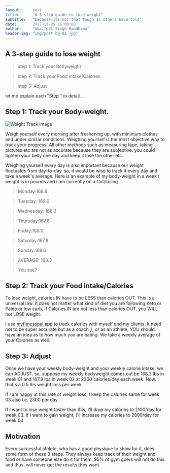 ```yaml
---
layout:     post
title:      "A 3-step guide to lose weight"
subtitle:   "because its not that tough as others have told"
date:       2017-11-25 16:00:00
author:     "Amritpal Singh Randhawa"
header-img: "img/post-bg-01.jpg"
---
```


<h2 class="section-heading">A 3-step guide to lose weight</h2>

<blockquote>step 1: Track your Bodyweight</blockquote>
<blockquote>step 2: Track your Food intake/Calories</blockquote>
<blockquote>step 3: Adjust</blockquote>
<p>let me explain each "Step " in detail ...</p>

<h2 class="section-heading">Step 1: Track your Body-weight.</h2>
<img src="{{ site.baseurl }}/img/trackWeight.png" alt="Weight Track Image">
<p>Weigh yourself every morning after freshening up, with minimum clothes and under similar conditions. Weighing yourself is the most objective way to track your progress. All other methods such as measuring tape, taking pictures etc are not as accurate because they are subjective. you could tighten your belly one day and keep it lose the other etc.</p>

<p>Weighing yourself every day is also important because our weight fluctuates from day-to-day. so, it would be wise to track it every day and take a week's average. Here is an example of my body-weight in a week ( weight is in pounds and i am currently on a Cut/losing </p>

<blockquote>Monday:168.8</blockquote>
<blockquote>Tuesday: 169.0</blockquote>
<blockquote>Wednesday: 168.2</blockquote>
<blockquote>Thursday:167.8</blockquote>
<blockquote>Friday:168.0</blockquote>
<blockquote>Saturday:167.8</blockquote>
<blockquote>Sunday:168.6</blockquote>
<blockquote>AVERAGE: 168.3</blockquote>
<blockquote>You see?</blockquote>

<h2 class="section-heading">Step 2: Track your Food intake/Calories</h2>

<p>To lose weight, calories IN have to be LESS than calories OUT. This is a universal law. It does not matter what kind of diet you are following Keto or Paleo or low carb, if Calories IN are not less than calories OUT, you WILL not LOSE weight.</p>

<p>I use <a href="https://play.google.com/store/apps/details?id=com.myfitnesspal.android&hl=en_SGss">myfitnesspal</a> app to track calories with myself and my clients. It need not to be super accurate but as a coach ,I, or as an athlete, YOU should have an idea as to how much you are eating. We take a weekly average of your Calories as well.</p>

<h2 class="section-heading">Step 3: Adjust </h2>

<p>Once we have your weekly body-weight and your weekly calorie intake, we can ADJUST.
so, suppose my weekly bodyweight comes out be 168.3 lbs in week 01 and 167.8 lbs in week 02 at 2300 calories/day each week. Now. that's a 0.5 lbs weight loss per week. </p>
<p>If I am happy at this rate of weight loss, I keep the calories same for week 03 also i.e. 2300 per day.</p>
<p>If I want to lose weight faster than this, I'll drop my calories to 2100/day for week 03.
If I want to gain weight, I'll increase my calories to 2800/day for week 03
</p>

<h2 class="section-heading">Motivation </h2>
<p>Every successful athlete, who has a good physique to show for it, does some form of these 3 steps. They always keep track of their weight and food or have someone else do it for them.
95% of gym goers will not do this and thus, will never get the results they want.
</p>

